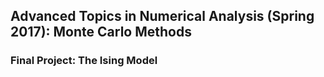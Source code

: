 ## Advanced Topics in Numerical Analysis (Spring 2017): Monte Carlo Methods

### Final Project: The Ising Model





